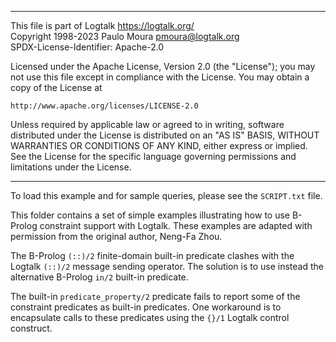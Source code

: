 ________________________________________________________________________

This file is part of Logtalk <https://logtalk.org/>  
Copyright 1998-2023 Paulo Moura <pmoura@logtalk.org>  
SPDX-License-Identifier: Apache-2.0

Licensed under the Apache License, Version 2.0 (the "License");
you may not use this file except in compliance with the License.
You may obtain a copy of the License at

    http://www.apache.org/licenses/LICENSE-2.0

Unless required by applicable law or agreed to in writing, software
distributed under the License is distributed on an "AS IS" BASIS,
WITHOUT WARRANTIES OR CONDITIONS OF ANY KIND, either express or implied.
See the License for the specific language governing permissions and
limitations under the License.
________________________________________________________________________


To load this example and for sample queries, please see the `SCRIPT.txt` file.

This folder contains a set of simple examples illustrating how to use B-Prolog
constraint support with Logtalk. These examples are adapted with permission 
from the original author, Neng-Fa Zhou.

The B-Prolog `(::)/2` finite-domain built-in predicate clashes with the Logtalk 
`(::)/2` message sending operator. The solution is to use instead the alternative
B-Prolog `in/2` built-in predicate.

The built-in `predicate_property/2` predicate fails to report some of the 
constraint predicates as built-in predicates. One workaround is to encapsulate
calls to these predicates using the `{}/1` Logtalk control construct.
